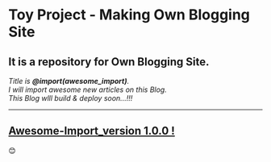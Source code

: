 # Toy Project - Making Own Blogging Site

## It is a repository for Own Blogging Site. <br />  
_Title is <b>@_import(awesome_import)</b>._
<br /> I will import awesome new articles on this Blog. <br />
This Blog wlll build & deploy soon...!!!_

---

## [Awesome-Import_version 1.0.0 !](https://awesome-import.herokuapp.com)
😊
